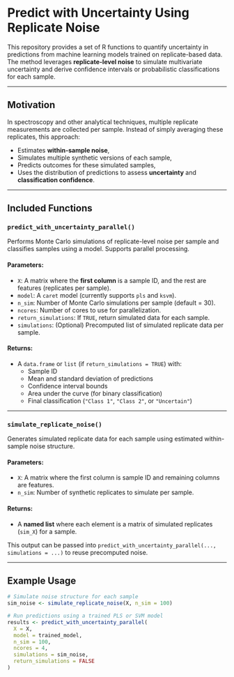 # Predict with Uncertainty Using Replicate Noise

This repository provides a set of R functions to quantify uncertainty in predictions from machine learning models trained on replicate-based data. The method leverages **replicate-level noise** to simulate multivariate uncertainty and derive confidence intervals or probabilistic classifications for each sample.

---

## Motivation

In spectroscopy and other analytical techniques, multiple replicate measurements are collected per sample. Instead of simply averaging these replicates, this approach:

- Estimates **within-sample noise**,
- Simulates multiple synthetic versions of each sample,
- Predicts outcomes for these simulated samples,
- Uses the distribution of predictions to assess **uncertainty** and **classification confidence**.

---

## Included Functions

### `predict_with_uncertainty_parallel()`

Performs Monte Carlo simulations of replicate-level noise per sample and classifies samples using a model. Supports parallel processing.

#### Parameters:

- `X`: A matrix where the **first column** is a sample ID, and the rest are features (replicates per sample).
- `model`: A `caret` model (currently supports `pls` and `ksvm`).
- `n_sim`: Number of Monte Carlo simulations per sample (default = 30).
- `ncores`: Number of cores to use for parallelization.
- `return_simulations`: If `TRUE`, return simulated data for each sample.
- `simulations`: (Optional) Precomputed list of simulated replicate data per sample.

#### Returns:

- A `data.frame` or `list` (if `return_simulations = TRUE`) with:
  - Sample ID
  - Mean and standard deviation of predictions
  - Confidence interval bounds
  - Area under the curve (for binary classification)
  - Final classification (`"Class 1"`, `"Class 2"`, or `"Uncertain"`)

---

### `simulate_replicate_noise()`

Generates simulated replicate data for each sample using estimated within-sample noise structure.

#### Parameters:

- `X`: A matrix where the first column is sample ID and remaining columns are features.
- `n_sim`: Number of synthetic replicates to simulate per sample.

#### Returns:

- A **named list** where each element is a matrix of simulated replicates (`sim_X`) for a sample.

This output can be passed into `predict_with_uncertainty_parallel(..., simulations = ...)` to reuse precomputed noise.

---

## Example Usage

```r
# Simulate noise structure for each sample
sim_noise <- simulate_replicate_noise(X, n_sim = 100)

# Run predictions using a trained PLS or SVM model
results <- predict_with_uncertainty_parallel(
  X = X,
  model = trained_model,
  n_sim = 100,
  ncores = 4,
  simulations = sim_noise,
  return_simulations = FALSE
)